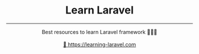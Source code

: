 <div align="center">
<h1>Learn Laravel</h1>
</div>

---

<div align="center">
Best resources to learn Laravel framework 👨🏼‍🎓
<br>
<br>
	<a href="https://learning-laravel.com">🔗 https://learning-laravel.com</a>
</div>
